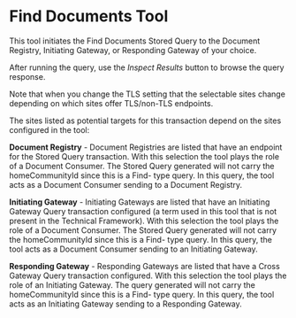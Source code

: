 # Find Documents Tool

This tool initiates the Find Documents Stored Query to the Document Registry, Initiating Gateway,
or Responding Gateway of your choice.

After running the query, use the *Inspect Results* button to browse the query
response.

Note that when you change the TLS setting that the selectable sites change depending on which
sites offer TLS/non-TLS endpoints.

The sites listed as potential targets for this transaction depend on the sites configured in the tool:


**Document Registry** -
Document Registries are listed that have an endpoint for the Stored Query transaction. With this selection the
tool plays the role of a Document Consumer. The Stored Query
generated will not carry the homeCommunityId since this is a Find- type query. In this query, the tool
acts as a Document Consumer sending to a Document Registry.

**Initiating Gateway** -
Initiating Gateways are listed that have an Initiating Gateway Query transaction configured (a term
used in this tool that is not present in the Technical Framework). With this selection the tool
plays the role of a Document Consumer. The Stored Query
generated will not carry the homeCommunityId since this is a Find- type query. In this query, the tool
acts as a Document Consumer sending to an Initiating Gateway.

**Responding Gateway** -
Responding Gateways are listed that have a Cross Gateway Query transaction configured. With this selection the
tool plays the role of an Initiating Gateway. The query
generated will not carry the homeCommunityId since this is a Find- type query. In this query, the tool
acts as an Initiating Gateway sending to a Responding Gateway.

